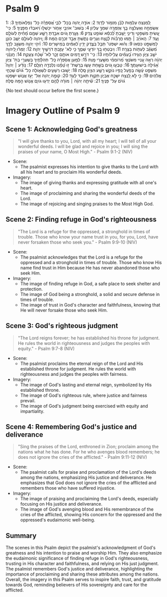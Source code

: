 # Psalm 9
1: לַ֭מְנַצֵּחַ עַלְמ֥וּת לַבֵּ֗ן מִזְמ֥וֹר לְדָוִֽד׃
2: אוֹדֶ֣ה יְ֭הוָה בְּכָל־ לִבִּ֑י אֲ֝סַפְּרָ֗ה כָּל־ נִפְלְאוֹתֶֽיךָ׃
3: אֶשְׂמְחָ֣ה וְאֶעֶלְצָ֣ה בָ֑ךְ אֲזַמְּרָ֖ה שִׁמְךָ֣ עֶלְיֽוֹן׃
4: בְּשׁוּב־ אוֹיְבַ֥י אָח֑וֹר יִכָּשְׁל֥וּ וְ֝יֹאבְד֗וּ מִפָּנֶֽיךָ׃
5: כִּֽי־ עָ֭שִׂיתָ מִשְׁפָּטִ֣י וְדִינִ֑י יָשַׁ֥בְתָּ לְ֝כִסֵּ֗א שׁוֹפֵ֥ט צֶֽדֶק׃
6: גָּעַ֣רְתָּ ג֭וֹיִם אִבַּ֣דְתָּ רָשָׁ֑ע שְׁמָ֥ם מָ֝חִ֗יתָ לְעוֹלָ֥ם וָעֶֽד׃
7: הָֽאוֹיֵ֨ב ׀ תַּ֥מּוּ חֳרָב֗וֹת לָ֫נֶ֥צַח וְעָרִ֥ים נָתַ֑שְׁתָּ אָבַ֖ד זִכְרָ֣ם הֵֽמָּה׃
8: וַֽ֭יהוָה לְעוֹלָ֣ם יֵשֵׁ֑ב כּוֹנֵ֖ן לַמִּשְׁפָּ֣ט כִּסְאֽוֹ׃
9: וְה֗וּא יִשְׁפֹּֽט־ תֵּבֵ֥ל בְּצֶ֑דֶק יָדִ֥ין לְ֝אֻמִּ֗ים בְּמֵישָׁרֽ͏ִים׃
10: וִ֘יהִ֤י יְהוָ֣ה מִשְׂגָּ֣ב לַדָּ֑ךְ מִ֝שְׂגָּ֗ב לְעִתּ֥וֹת בַּצָּרָֽה׃
11: וְיִבְטְח֣וּ בְ֭ךָ יוֹדְעֵ֣י שְׁמֶ֑ךָ כִּ֤י לֹֽא־ עָזַ֖בְתָּ דֹרְשֶׁ֣יךָ יְהוָֽה׃
12: זַמְּר֗וּ לַ֭יהוָה יֹשֵׁ֣ב צִיּ֑וֹן הַגִּ֥ידוּ בָ֝עַמִּ֗ים עֲלִֽילוֹתָֽיו׃
13: כִּֽי־ דֹרֵ֣שׁ דָּ֭מִים אוֹתָ֣ם זָכָ֑ר לֹֽא־ שָׁ֝כַ֗ח צַעֲקַ֥ת
14: חָֽנְנֵ֬נִי יְהוָ֗ה רְאֵ֣ה עָ֭נְיִי מִשֹּׂנְאָ֑י מְ֝רוֹמְמִ֗י מִשַּׁ֥עֲרֵי מָֽוֶת׃
15: לְמַ֥עַן אֲסַפְּרָ֗ה כָּֽל־ תְּהִלָּ֫תֶ֥יךָ בְּשַֽׁעֲרֵ֥י בַת־ צִיּ֑וֹן אָ֝גִ֗ילָה בִּישׁוּעָתֶֽךָ׃
16: טָבְע֣וּ ג֭וֹיִם בְּשַׁ֣חַת עָשׂ֑וּ בְּרֶֽשֶׁת־ ז֥וּ טָ֝מָ֗נוּ נִלְכְּדָ֥ה רַגְלָֽם׃
17: נ֤וֹדַ֨ע ׀ יְהוָה֮ מִשְׁפָּ֪ט עָ֫שָׂ֥ה בְּפֹ֣עַל כַּ֭פָּיו נוֹקֵ֣שׁ רָשָׁ֑ע הִגָּי֥וֹן סֶֽלָה׃
18: יָשׁ֣וּבוּ רְשָׁעִ֣ים לִשְׁא֑וֹלָה כָּל־ גּ֝וֹיִ֗ם שְׁכֵחֵ֥י אֱלֹהִֽים׃
19: כִּ֤י לֹ֣א לָ֭נֶצַח יִשָּׁכַ֣ח אֶבְי֑וֹן תִּקְוַ֥ת תֹּאבַ֥ד לָעַֽד׃
20: קוּמָ֣ה יְ֭הוָה אַל־ יָעֹ֣ז אֱנ֑וֹשׁ יִשָּׁפְט֥וּ ג֝וֹיִ֗ם עַל־ פָּנֶֽיךָ׃
21: שִׁ֘יתָ֤ה יְהוָ֨ה ׀ מוֹרָ֗ה לָ֫הֶ֥ם יֵדְע֥וּ גוֹיִ֑ם אֱנ֖וֹשׁ הֵ֣מָּה סֶּֽלָה׃

{No text should occur before the first scene.}
# Imagery Outline of Psalm 9

## Scene 1: Acknowledging God's greatness

> "I will give thanks to you, Lord, with all my heart; I will tell of all your wonderful deeds. I will be glad and rejoice in you; I will sing the praises of your name, O Most High." - Psalm 9:1-2 (NIV)

- Scene:
  - The psalmist expresses his intention to give thanks to the Lord with all his heart and to proclaim His wonderful deeds.
- Imagery:
  - The image of giving thanks and expressing gratitude with all one's heart.
  - The image of proclaiming and sharing the wonderful deeds of the Lord.
  - The image of rejoicing and singing praises to the Most High God.

## Scene 2: Finding refuge in God's righteousness

> "The Lord is a refuge for the oppressed, a stronghold in times of trouble. Those who know your name trust in you, for you, Lord, have never forsaken those who seek you." - Psalm 9:9-10 (NIV)

- Scene:
  - The psalmist acknowledges that the Lord is a refuge for the oppressed and a stronghold in times of trouble. Those who know His name find trust in Him because He has never abandoned those who seek Him.
- Imagery:
  - The image of finding refuge in God, a safe place to seek shelter and protection.
  - The image of God being a stronghold, a solid and secure defense in times of trouble.
  - The image of trust in God's character and faithfulness, knowing that He will never forsake those who seek Him.

## Scene 3: God's righteous judgment

> "The Lord reigns forever; he has established his throne for judgment. He rules the world in righteousness and judges the peoples with equity." - Psalm 9:7-8 (NIV)

- Scene:
  - The psalmist proclaims the eternal reign of the Lord and His established throne for judgment. He rules the world with righteousness and judges the peoples with fairness.
- Imagery:
  - The image of God's lasting and eternal reign, symbolized by His established throne.
  - The image of God's righteous rule, where justice and fairness prevail.
  - The image of God's judgment being exercised with equity and impartiality.

## Scene 4: Remembering God's justice and deliverance

> "Sing the praises of the Lord, enthroned in Zion; proclaim among the nations what he has done. For he who avenges blood remembers; he does not ignore the cries of the afflicted." - Psalm 9:11-12 (NIV)

- Scene:
  - The psalmist calls for praise and proclamation of the Lord's deeds among the nations, emphasizing His justice and deliverance. He emphasizes that God does not ignore the cries of the afflicted and remembers those who have suffered injustice.
- Imagery:
  - The image of praising and proclaiming the Lord's deeds, especially focusing on His justice and deliverance.
  - The image of God's avenging blood and His remembrance of the cries of the afflicted, showing His concern for the oppressed and the oppressed's eudaimonic well-being.

## Summary

The scenes in this Psalm depict the psalmist's acknowledgment of God's greatness and his intention to praise and worship Him. They also emphasize the eudaimonic significance of finding refuge in God's righteousness, trusting in His character and faithfulness, and relying on His just judgment. The psalmist remembers God's justice and deliverance, highlighting the importance of proclaiming and sharing these attributes among the nations. Overall, the imagery in this Psalm serves to inspire faith, trust, and gratitude towards God, reminding believers of His sovereignty and care for the afflicted.